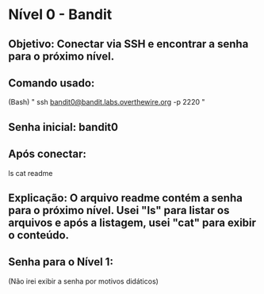 # Nível 0 - Bandit

## Objetivo: Conectar via SSH e encontrar a senha para o próximo nível.

## Comando usado:
(Bash)
" ssh bandit0@bandit.labs.overthewire.org -p 2220 "
## Senha inicial: bandit0


## Após conectar: 
ls
cat readme

## Explicação: O arquivo readme contém a senha para o próximo nível. Usei "ls" para listar os arquivos e após a listagem, usei "cat" para exibir o conteúdo.

## Senha para o Nível 1:
(Não irei exibir a senha por motivos didáticos)
